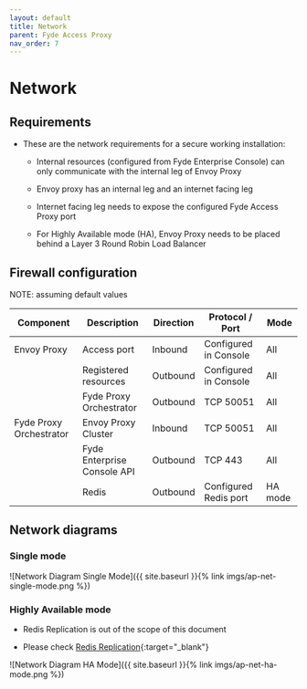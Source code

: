 ```yaml
---
layout: default
title: Network
parent: Fyde Access Proxy
nav_order: 7
---
```

# Network

## Requirements

- These are the network requirements for a secure working installation:

  - Internal resources (configured from Fyde Enterprise Console) can only communicate with the internal leg of Envoy Proxy

  - Envoy proxy has an internal leg and an internet facing leg

  - Internet facing leg needs to expose the configured Fyde Access Proxy port

  - For Highly Available mode (HA), Envoy Proxy needs to be placed behind a Layer 3 Round Robin Load Balancer

## Firewall configuration

NOTE: assuming default values

| Component                 | Description                   | Direction | Protocol / Port       | Mode    |
| ------------------------- | ------------------------------| --------- | --------------------- | ------- |
| Envoy Proxy               | Access port                   | Inbound   | Configured in Console | All     |
|                           | Registered resources          | Outbound  | Configured in Console | All     |
|                           | Fyde Proxy Orchestrator       | Outbound  | TCP 50051             | All     |
| Fyde Proxy Orchestrator   | Envoy Proxy Cluster           | Inbound   | TCP 50051             | All     |
|                           | Fyde Enterprise Console API   | Outbound  | TCP 443               | All     |
|                           | Redis                         | Outbound  | Configured Redis port | HA mode |

## Network diagrams

### Single mode

![Network Diagram Single Mode]({{ site.baseurl }}{% link imgs/ap-net-single-mode.png %})

### Highly Available mode

- Redis Replication is out of the scope of this document

- Please check [Redis Replication](https://redis.io/topics/replication){:target="_blank"}

![Network Diagram HA Mode]({{ site.baseurl }}{% link imgs/ap-net-ha-mode.png %})
